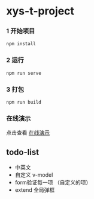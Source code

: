 # xys-t-project

### 1 开始项目
```
npm install
```

### 2 运行
```
npm run serve
```

### 3 打包
```
npm run build
```

### 在线演示
点击查看 [在线演示](https://xueyueshuai.github.io/t/web_dist)

##  todo-list
- 中英文
- 自定义 v-model
- form验证每一项 （自定义的项）
- extend 全局弹框